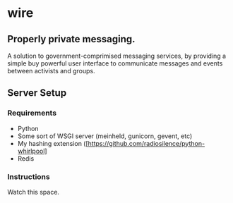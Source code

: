 # wire

## Properly private messaging.

A solution to government-comprimised messaging services, by providing a simple buy powerful user interface to communicate messages and events between activists and groups.

## Server Setup

### Requirements

* Python
* Some sort of WSGI server (meinheld, gunicorn, gevent, etc)
* My hashing extension ([https://github.com/radiosilence/python-whirlpool]
* Redis

### Instructions

Watch this space.
